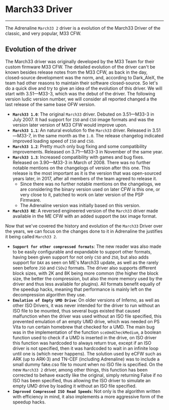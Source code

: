 # March33 Driver
---

The Adrenaline `March33 2` driver is a evolution of the March33 Driver of the classic, and very popular, M33 CFW.


## Evolution of the driver

The March33 driver was originally developed by the M33 Team for their custom firmware M33 CFW. The detailed evolution of the driver can't be known besides release notes from the M33 CFW, as back in the day, closed-source development was the norm, and, according to Dark_AleX, the team had other reasons to maintain their software closed-source. So let's do a quick dive and try to give an idea of the evolution of this driver. We will start with 3.51—M33-3, which was the debut of the driver. The following version ludic version number, we will consider all reported changed a the last release of the same base OFW version.

- **`March33 1.0`**: The original `March33` driver. Debuted on 3.51—M33-3 in July 2007. It had support for `ISO` and `CSO` image formats and was the version later version of M33 CFW would improve upon.
- **`March33 1.1`**: An natural evolution fo the `March33` driver. Released in 3.51—M33-7, in the same month as the `1.0`. The release changelog indicated improved loading speed of `ISO` and `CSO`.
- **`March33 1.2`**: Pretty much only bug fixing and some compatibility improvements. Released on 3.71—M33-3 in November of the same year.
- **`March33 1.3`**: Increased compatibility with games and bug fixes. Released on 3.90—M33-3 in March of 2008. There was no further notable mentions on the changelogs of version after this one. This release is the most important as it is the version that was open-sourced years later, in 2017, after all members of the team agreed to release it.
	- Since there was no further notable mentions on the changelogs, we are considering the binary version used on later CFW is this one, or very close to it, patched to work on later version of the PSP Firmware.
	- The Adrenaline version was initially based on this version.
- **`March33 RE`**: A reversed engineered version of the `March33` driver made available in the ME CFW with an added support the `DAX` image format.


Now that we've covered the history and evolution of the `March33` Driver over the years, we can focus on the changes done to it in Adrenaline the justifies it being called `March33 2`.

- **`Support for other compressed formats`**: The new reader was also made to be easily configurable and expandable to support other formats, having been given support for not only `CSO` and `ZSO`, but also adds support for `DAX` as seen on ME's March33 update, as well as the rarely seen before `JSO` and `CSOv2` formats. The driver also supports different block sizes, with 2K and 8K being more common (the higher the block size, the better the compression, but also the more memory used by the driver and thus less available for plugins). All formats benefit equally of the speedup hacks, meaning that performance is mainly left on the decompression algorithm they use.
- **`Emulation of Empty UMD Drive`**: On older versions of Inferno, as well as other ISO Drivers, it was never intended for the driver to run without an ISO file to be mounted, thus several bugs existed that caused malfunction when the driver was used without an ISO file specified, this prevented emulation of an empty UMD drive, which was needed on PS Vita to run certain homebrew that checked for a UMD. The main bug was in the implementation of the function `sceUmdCheckMedium`, a boolean function used to check if a UMD is inserted in the drive, on ISO driver this function was hardcoded to always return true, except if an ISO driver is not specified, then it was hardcoded to wait in an infinite loop until one is (which never happens). The solution used by eCFW such as ARK (up to ARK-3) and TN-CEF (including Adrenaline) was to include a small dummy fake.cso file to mount when no ISO file is specified. On the new `March33 2` driver, among other things, this function has been corrected to behave exactly like the original, simply returning False if no ISO has been specified, thus allowing the ISO driver to simulate an empty UMD drive by loading it without an ISO file specified.
- **`Improved Compressed ISO Read Speeds`**: Not only is the algorithm written with efficiency in mind, it also implements a more aggressive form of the speedup hacks.

